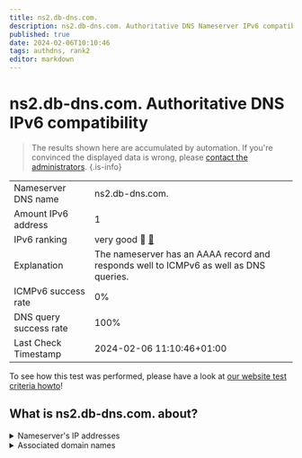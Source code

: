 ```yaml
---
title: ns2.db-dns.com.
description: ns2.db-dns.com. Authoritative DNS Nameserver IPv6 compatibility
published: true
date: 2024-02-06T10:10:46
tags: authdns, rank2
editor: markdown
---
```


# ns2.db-dns.com. Authoritative DNS IPv6 compatibility

> The results shown here are accumulated by automation. If you're convinced the displayed data is wrong, please [contact the administrators](/howto/chat). 
{.is-info}




|   |   |
| - | - |
| Nameserver DNS name | ns2.db-dns.com.
| Amount IPv6 address | 1
| IPv6 ranking | very good :2nd_place_medal: [🔗](/howto/ranking) |
| Explanation | The nameserver has an AAAA record and responds well to ICMPv6 as well as DNS queries. |
| ICMPv6 success rate | 0%|
| DNS query success rate | 100% |
| Last Check Timestamp | 2024-02-06 11:10:46+01:00 |

To see how this test was performed, please have a look at [our website test criteria howto](/howto/testcriteria/authdns)!


## What is ns2.db-dns.com. about?




<details>
<summary>Nameserver's IP addresses</summary>

2a00:c00:f030:1::100

</details>



<details>
<summary>Associated domain names</summary>

deutschebank.de

www.deutsche-bank.de

</details>
